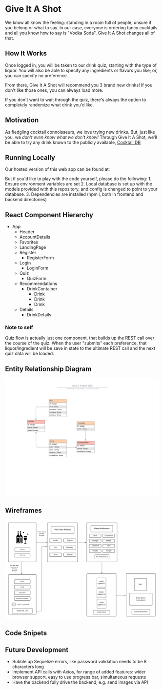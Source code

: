 # Give It A Shot

We know all know the feeling: standing in a room full of people, unsure if you belong or what to say. In our case, everyone is ordering fancy cocktails and all you know how to say is "Vodka Soda". Give It A Shot changes all of that.

## How It Works

Once logged in, you will be taken to our drink quiz, starting with the type of liquor. You will also be able to specify any ingredients or flavors you like; or, you can specify no preference.

From there, Give It A Shot will recommend you 3 brand new drinks! If you don't like those ones, you can always load more.

If you don't want to wait through the quiz, there's always the option to completely randomize what drink you'd like.

## Motivation

As fledgling cocktail connoisseurs, we love trying new drinks. But, just like you, we _don't even know what we don't know!_ Through Give It A Shot, we'll be able to try any drink known to the publicly available, [Cocktail DB](https://www.thecocktaildb.com/)

## Running Locally

Our hosted version of this web app can be found at:

But if you'd like to play with the code yourself, please do the following:
1\. Ensure environment variables are set
2\. Local database is set up with the models provided with this repository, and config is changed to point to your database.
3\. Dependencies are installed (npm i, both in frontend and backend directories)

## React Component Hierarchy

-   App
    -   Header
    -   AccountDetails
    -   Favorites
    -   LandingPage
    -   Register
        -   RegisterForm
    -   Login
        -   LoginForm
    -   Quiz
        -   QuizForm
    -   Recommendations
        -   DrinkContainer
            -   Drink
            -   Drink
            -   Drink
    -   Details
        -   DrinkDetails

### Note to self

Quiz flow is actually just one component, that builds up the REST call over the course of the quiz. When the user "submits" each preference, that liquor/ingredient will be save in state to the ultimate REST call and the next quiz data will be loaded.

## Entity Relationship Diagram

![Entity Relationship Diagram](images/ERD.jpeg)

## Wireframes

![Wireframes](images/wireframe.png)

## Code Snipets

## Future Development

-   Bubble up Sequelize errors, like password validation needs to be 8 characters long
-   Implement API calls with Axios, for range of added features: wider browser support, easy to use progress bar, simultaneous requests
-   Have the backend fully drive the backend, e.g. send images via API
